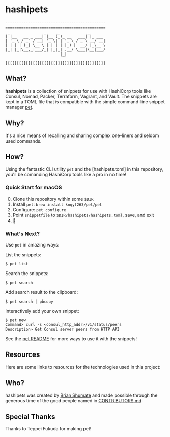 # hashipets

    --------------------------------------------
    ============================================
     _               _     _            _
    | |__   __ _ ___| |__ (_)_ __   ___| |_ ___
    | '_ \ / _` / __| '_ \| | '_ \ / _ \ __/ __|
    | | | | (_| \__ \ | | | | |_) |  __/ |_\__ \
    |_| |_|\__,_|___/_| |_|_| .__/ \___|\__|___/
                            |_|

    [[[[[[[[[[[[[[[[[[[[[[]]]]]]]]]]]]]]]]]]]]]]

## What?

**hashipets** is a collection of snippets for use with HashiCorp tools like
Consul, Nomad, Packer, Terraform, Vagrant, and Vault. The snippets are kept in a TOML file that is compatible with the simple command-line snippet manager [pet](https://github.com/knqyf263/pet).

## Why?

It's a nice means of recalling and sharing complex one-liners and seldom used commands.

## How?

Using the fantastic CLI utility `pet` and the [hashipets.toml] in this repository, you'll be comanding HashiCorp tools like a pro in no time!

### Quick Start for macOS

0. Clone this repository within some `$DIR`
1. Install `pet`: `brew install knqyf263/pet/pet`
2. Configure: `pet configure`
3. Point `snippetfile` to `$DIR/hashipets/hashipets.toml`, save, and exit
4. 🎉

### What's Next?

Use `pet` in amazing ways:

List the snippets:

```
$ pet list
```

Search the snippets:

```
$ pet search
```

Add search result to the clipboard:

```
$ pet search | pbcopy
```

Interactively add your own snippet:

```
$ pet new
Command> curl -s <consul_http_addr>/v1/status/peers
Description> Get Consul server peers from HTTP API
```

See the [pet README](https://github.com/knqyf263/pet/blob/master/README.md) for more ways to use it with the snippets!

## Resources

Here are some links to resources for the technologies used in this project:

## Who?

hashipets was created by [Brian Shumate](https://github.com/brianshumate) and made possible through the generous time of the good people named in [CONTRIBUTORS.md](https://github.com/brianshumate/hashipets/blob/master/CONTRIBUTORS.md)

## Special Thanks

Thanks to Teppei Fukuda for making pet!
